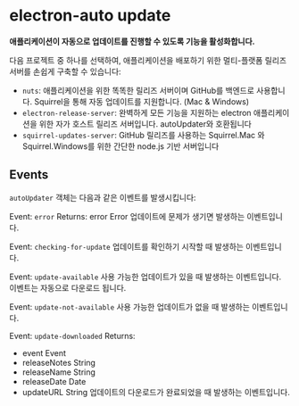 # electron-auto update

**애플리케이션이 자동으로 업데이트를 진행할 수 있도록 기능을 활성화합니다.**

다음 프로젝트 중 하나를 선택하여, 애플리케이션을 배포하기 위한 멀티-플랫폼 릴리즈 서버를 손쉽게 구축할 수 있습니다:

- `nuts`: 애플리케이션을 위한 똑똑한 릴리즈 서버이며 GitHub를 백엔드로 사용합니다. Squirrel을 통해 자동 업데이트를 지원합니다. (Mac & Windows)
- `electron-release-server`: 완벽하게 모든 기능을 지원하는 electron 애플리케이션을 위한 자가 호스트 릴리즈 서버입니다. autoUpdater와 호환됩니다
- `squirrel-updates-server`: GitHub 릴리즈를 사용하는 Squirrel.Mac 와 Squirrel.Windows를 위한 간단한 node.js 기반 서버입니다


## Events
`autoUpdater` 객체는 다음과 같은 이벤트를 발생시킵니다:

Event: `error`
Returns: error Error
업데이트에 문제가 생기면 발생하는 이벤트입니다.

Event: `checking-for-update`
업데이트를 확인하기 시작할 때 발생하는 이벤트입니다.

Event: `update-available`
사용 가능한 업데이트가 있을 때 발생하는 이벤트입니다. 이벤트는 자동으로 다운로드 됩니다.

Event: `update-not-available`
사용 가능한 업데이트가 없을 때 발생하는 이벤트입니다.

Event: `update-downloaded`
Returns:
  - event Event
  - releaseNotes String
  - releaseName String
  - releaseDate Date
  - updateURL String
업데이트의 다운로드가 완료되었을 때 발생하는 이벤트입니다.
